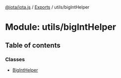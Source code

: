 [@iota/iota.js](../README.md) / [Exports](../modules.md) / utils/bigIntHelper

# Module: utils/bigIntHelper

## Table of contents

### Classes

- [BigIntHelper](../classes/utils_biginthelper.biginthelper.md)
